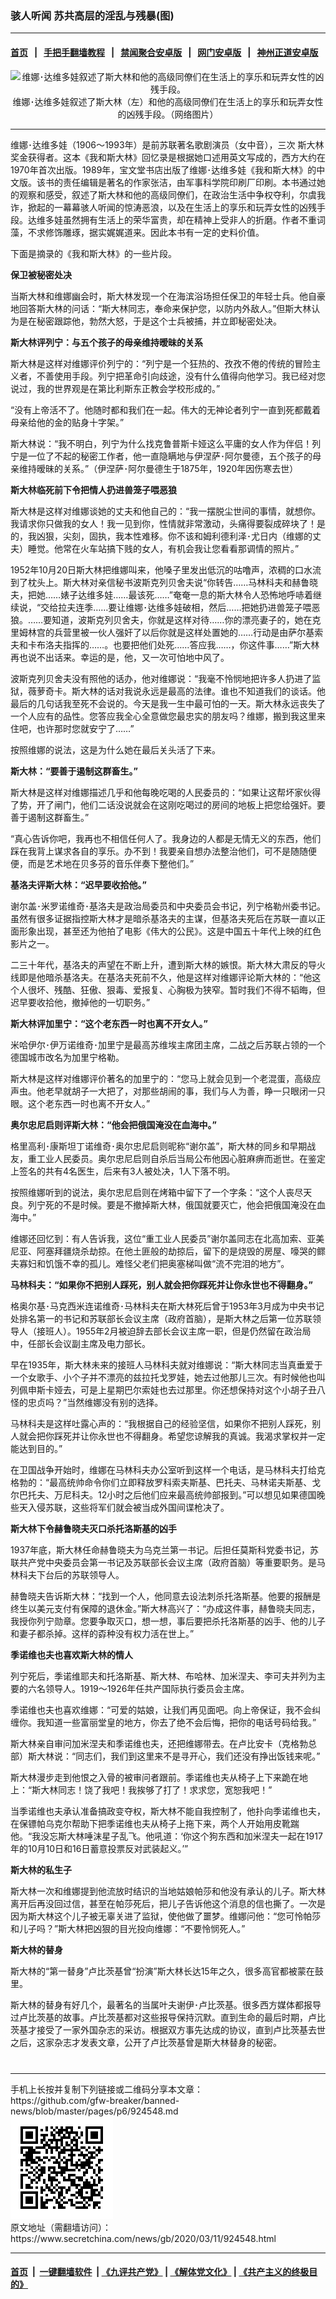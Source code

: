 ### 骇人听闻 苏共高层的淫乱与残暴(图)
------------------------

#### [首页](https://github.com/gfw-breaker/banned-news/blob/master/README.md) &nbsp;&nbsp;|&nbsp;&nbsp; [手把手翻墙教程](https://github.com/gfw-breaker/guides/wiki) &nbsp;&nbsp;|&nbsp;&nbsp; [禁闻聚合安卓版](https://github.com/gfw-breaker/bn-android) &nbsp;&nbsp;|&nbsp;&nbsp; [网门安卓版](https://github.com/oGate2/oGate) &nbsp;&nbsp;|&nbsp;&nbsp; [神州正道安卓版](https://github.com/SzzdOgate/update) 



<div class="article_right" style="fone-color:#000">
 <p style="text-align:center">
  <img alt="维娜･达维多娃叙述了斯大林和他的高级同僚们在生活上的享乐和玩弄女性的凶残手段。" src="http://img2.secretchina.com/pic/2019/2-26/p2370033a610295198-ss.jpg" style="height:337px; width:600px"/>
  <br>
   维娜･达维多娃叙述了斯大林（左）和他的高级同僚们在生活上的享乐和玩弄女性的凶残手段。（网络图片）
   <span id="hideid" name="hideid" style="color:red;display:none;">
    <span href="https://www.secretchina.com">
    </span>
   </span>
  </br>
 </p>
 <div id="txt-mid1-t21-2017">
  

---


  </div>
 </div>
 <p>
  维娜･达维多娃（1906～1993年）是前苏联著名歌剧演员（女中音），三次
  <span href="https://www.secretchina.com/news/gb/tag/斯大林" target="_blank">
   斯大林
  </span>
  奖金获得者。这本《我和斯大林》回忆录是根据她口述用英文写成的，西方大约在1970年首次出版。1989年，宝文堂书店出版了维娜･达维多娃《我和斯大林》的中文版。该书的责任编辑是著名的作家张洁，由军事科学院印刷厂印刷。本书通过她的观察和感受，叙述了斯大林和他的高级同僚们，在政治生活中争权夺利，尔虞我诈，掀起的一幕幕骇人听闻的惊涛恶浪，以及在生活上的享乐和玩弄女性的凶残手段。达维多娃虽然拥有生活上的荣华富贵，却在精神上受非人的折磨。作者不重词藻，不求修饰雕琢，据实娓娓道来。因此本书有一定的史料价值。
  <span id="hideid" name="hideid" style="color:red;display:none;">
   <span href="https://www.secretchina.com">
   </span>
  </span>
 </p>
 <p>
  下面是摘录的《我和斯大林》的一些片段。
 </p>
 <p>
  <strong>
   保卫被秘密处决
  </strong>
 </p>
 <p>
  当斯大林和维娜幽会时，斯大林发现一个在海滨浴场担任保卫的年轻士兵。他自豪地回答斯大林的问话：“斯大林同志，奉命来保护您，以防内外敌人。”但斯大林认为是在秘密跟踪他，勃然大怒，于是这个士兵被捕，并立即秘密处决。
 </p>
 <p>
  <strong>
   斯大林评列宁：与五个孩子的母亲维持暧昧的关系
  </strong>
 </p>
 <p>
  斯大林是这样对维娜评价列宁的：“列宁是一个狂热的、孜孜不倦的传统的冒险主义者，不善使用手段。列宁把革命引向歧途，没有什么值得向他学习。我已经对您说过，我的世界观是在第比利斯东正教会学校形成的。”
 </p>
 <p>
  “没有上帝活不了。他随时都和我们在一起。伟大的无神论者列宁一直到死都戴着母亲给他的金的贴身十字架。”
 </p>
 <p>
  斯大林说：“我不明白，列宁为什么找克鲁普斯卡娅这么平庸的女人作为伴侣！列宁是一位了不起的秘密工作者，他一直隐瞒地与伊涅萨･阿尔曼德，五个孩子的母亲维持暧昧的关系。”（伊涅萨･阿尔曼德生于1875年，1920年因伤寒去世）
 </p>
 <p>
  <strong>
   斯大林临死前下令把情人扔进兽笼子喂恶狼
  </strong>
 </p>
 <p>
  斯大林是这样对维娜谈她的丈夫和他自己的：“我一摆脱尘世间的事情，就想你。我请求你只做我的女人！我一见到你，性情就非常激动，头痛得要裂成碎块了！是的，我凶狠，尖刻，固执，我本性难移。你不该和姆利德利泽･尤日内（维娜的丈夫）睡觉。他常在火车站搞下贱的女人，有机会我让您看看那调情的照片。”
 </p>
 <p>
  1952年10月20日斯大林把维娜叫来，他嗓子里发出低沉的咕噜声，浓稠的口水流到了枕头上。斯大林对亲信秘书波斯克列贝舍夫说“你转告……马林科夫和赫鲁晓夫，把她……婊子达维多娃……最该死……”奄奄一息的斯大林令人恐怖地呼哧着继续说，“交给拉夫连季……要让维娜･达维多娃破相，然后……把她扔进兽笼子喂恶狼。……要知道，波斯克列贝舍夫，你就是这样对待……你的漂亮妻子的，她在克里姆林宫的兵营里被一伙人强奸了以后你就是这样处置她的……行动是由萨尔基索夫和卡布洛夫指挥的……。也要把他们处死……答应我……，你这件事……”斯大林再也说不出话来。幸运的是，他，又一次可怕地中风了。
 </p>
 <p>
  波斯克列贝舍夫没有照他的话办，他对维娜说：“我毫不怜悯地把许多人扔进了监狱，薇萝奇卡。斯大林的话对我说永远是最高的法律。谁也不知道我们的谈话。他最后的几句话我至死不会说的。今天是我一生中最可怕的一天。斯大林永远丧失了一个人应有的品性。您答应我全心全意做您最忠实的朋友吗？维娜，搬到我这里来住吧，也许那时您就安宁了……”
 </p>
 <p>
  按照维娜的说法，这是为什么她在最后关头活了下来。
 </p>
 <p>
  <strong>
   斯大林：“要善于遏制这群畜生。”
  </strong>
 </p>
 <p>
  斯大林是这样对维娜描述几乎和他每晚吃喝的人民委员的：“如果让这帮坏家伙得了势，开了闸门，他们二话没说就会在这刚吃喝过的房间的地板上把您给强奸。要善于遏制这群畜生。”
 </p>
 <p>
  “真心告诉你吧，我再也不相信任何人了。我身边的人都是无情无义的东西，他们踩在我背上谋求各自的享乐。办不到！我要亲自想办法整治他们，可不是随随便便，而是艺术地在贝多芬的音乐伴奏下整他们。”
 </p>
 <p>
  <strong>
   基洛夫评斯大林：“迟早要收拾他。”
  </strong>
 </p>
 <p>
  谢尔盖･米罗诺维奇･基洛夫是政治局委员和中央委员会书记，列宁格勒州委书记。虽然有很多证据指控斯大林才是暗杀基洛夫的主谋，但基洛夫死后在苏联一直以正面形象出现，甚至还为他拍了电影《伟大的公民》。这是中国五十年代上映的红色影片之一。
 </p>
 <p>
  二三十年代，基洛夫的声望在不断上升，遭到斯大林的嫉恨。斯大林大肃反的导火线即是他暗杀基洛夫。在基洛夫死前不久，他是这样对维娜评论斯大林的：“他这个人很坏、残酷、狂傲、狠毒、爱报复、心胸极为狭窄。暂时我们不得不韬晦，但迟早要收拾他，撤掉他的一切职务。”
 </p>
 <p>
  <strong>
   斯大林评加里宁：“这个老东西一时也离不开女人。”
  </strong>
 </p>
 <p>
  米哈伊尔･伊万诺维奇･加里宁是最高苏维埃主席团主席，二战之后苏联占领的一个德国城市改名为加里宁格勒。
 </p>
 <p>
  斯大林是这样对维娜评价著名的加里宁的：“您马上就会见到一个老混蛋，高级应声虫。他老早就胡子一大把了，对那些胡闹的事，我们与人为善，睁一只眼闭一只眼。这个老东西一时也离不开女人。”
 </p>
 <p>
  <strong>
   奥尔忠尼启则评斯大林：“他会把俄国淹没在血海中。”
  </strong>
 </p>
 <center>
  <div style="max-width: 632px;height:180px; display: none; text-align: center; margin: 0 auto; overflow: hidden;overflow-x: hidden;">
   <div id="taboola-midarticle-thumbnails" style="max-width: 632px;height:180px;overflow: hidden;overflow-x: hidden;">
   </div>
  </div>
  <div>
   <ins class="adsbygoogle" data-ad-client="ca-pub-1276641434651360" data-ad-format="fluid" data-ad-layout="in-article" data-ad-slot="5164544770" style="display:block; text-align:center;">
   </ins>
  </div>
 </center>
 <p>
  格里高利･康斯坦丁诺维奇･奥尔忠尼启则昵称“谢尔盖”，斯大林的同乡和早期战友，重工业人民委员。奥尔忠尼启则自杀后当局公布他因心脏麻痹而逝世。在鉴定上签名的共有4名医生，后来有3人被处决，1人下落不明。
 </p>
 <p>
  按照维娜听到的说法，奥尔忠尼启则在烤箱中留下了一个字条：“这个人丧尽天良。列宁死的不是时候。要是不撤掉斯大林，俄国就要灭亡，他会把俄国淹没在血海中。”
 </p>
 <p>
  维娜还回忆到：有人告诉我，这位“重工业人民委员”谢尔盖同志在北高加索、亚美尼亚、阿塞拜疆烧杀劫掠。在他土匪般的劫掠后，留下的是烧毁的房屋、嚎哭的鳏夫寡妇和饥饿不幸的孤儿。难怪父老们把奥塞梯叫做“流不完泪的地方”。
 </p>
 <p>
  <strong>
   马林科夫：“如果你不把别人踩死，别人就会把你踩死并让你永世也不得翻身。”
  </strong>
 </p>
 <p>
  格奥尔基･马克西米连诺维奇･马林科夫在斯大林死后曾于1953年3月成为中央书记处排名第一的书记和苏联部长会议主席（政府首脑），是斯大林之后第一位苏联领导人（接班人）。1955年2月被迫辞去部长会议主席一职，但是仍然留在政治局中，任部长会议副主席及电力部长。
 </p>
 <p>
  早在1935年，斯大林未来的接班人马林科夫就对维娜说：“斯大林同志当真垂爱于一个女歌手、小个子并不漂亮的兹拉托戈罗娃，她去过他那儿三次。有时候他也叫列佩申斯卡娅去，可是上星期巴尔索娃也去过那里。你还想保持对这个小胡子丑八怪的忠贞吗？”当然维娜没有别的选择。
 </p>
 <p>
  马林科夫是这样吐露心声的：“我根据自己的经验坚信，如果你不把别人踩死，别人就会把你踩死并让你永世也不得翻身。希望您谅解我的真诚。我渴求掌权并一定能达到目的。”
 </p>
 <center>
  <ins class="adsbygoogle" data-ad-client="ca-pub-1276641434651360" data-ad-format="fluid" data-ad-layout="in-article" data-ad-slot="3646767294" style="display:block; text-align:center;">
  </ins>
 </center>
 <p>
  在卫国战争开始时，维娜在马林科夫办公室听到这样一个电话，是马林科夫打给克格勃的：“最高统帅命令你们立即释放罗科索夫斯基、巴托夫、马林诺夫斯基、戈尔巴托夫、万尼科夫。12小时之后他们应来最高统帅部报到。”可以想见如果德国晚些天入侵苏联，这些将军们就会被当成外国间谍枪决了。
 </p>
 <p>
  <strong>
   斯大林下令赫鲁晓夫灭口杀托洛斯基的凶手
  </strong>
 </p>
 <p>
  1937年底，斯大林任命赫鲁晓夫为乌克兰第一书记。后担任莫斯科党委书记，苏联共产党中央委员会第一书记及苏联部长会议主席（政府首脑）等重要职务。是马林科夫下台后的苏联领导人。
 </p>
 <p>
  赫鲁晓夫告诉斯大林：“找到一个人，他同意去设法刺杀托洛斯基。他要的报酬是终生以美元支付有保障的退休金。”斯大林高兴了：“办成这件事，赫鲁晓夫同志，我授你列宁勋章。您要争取灭口，想一想，事后要把杀托洛斯基的凶手、他的儿子和妻子都杀掉。这样的孬种没有权力活在世上。”
 </p>
 <p>
  <strong>
   季诺维也夫也喜欢斯大林的情人
  </strong>
 </p>
 <p>
  列宁死后，季诺维耶夫和托洛斯基、斯大林、布哈林、加米涅夫、李可夫并列为主要的六名领导人。1919～1926年任共产国际执行委员会主席。
 </p>
 <p>
  季诺维也夫也喜欢维娜：“可爱的姑娘，让我们再见面吧。向上帝保证，我不会纠缠你。我知道一些富丽堂皇的地方，你去了绝不会后悔，把你的电话号码给我。”
 </p>
 <p>
  斯大林亲自审问加米涅夫和季诺维也夫，还把维娜带去。在卢比安卡（克格勃总部）斯大林说：“同志们，我们到这里来不是寻开心，我们还没有挣出饭钱来呢。”
 </p>
 <p>
  斯大林漫步走到他恨之入骨的被审问者跟前。季诺维也夫从椅子上下来跪在地上：“斯大林同志！饶了我吧！我挨够了打了！求求您，宽恕我吧！”
 </p>
 <p>
  当季诺维也夫承认准备搞政变夺权，斯大林不能自我控制了，他扑向季诺维也夫，在保镖帕乌克尔帮助下把季诺维也夫从椅子上拖下来，两个人开始用皮靴踹他。“我没忘斯大林唾沫星子乱飞。他吼道：‘你这个狗东西和加米涅夫一起在1917年的10月10日和16日蓄意投票反对武装起义。’”
 </p>
 <p>
  <strong>
   斯大林的私生子
  </strong>
 </p>
 <p>
  斯大林一次和维娜提到他流放时结识的当地姑娘帕莎和他没有承认的儿子。斯大林离开后再没回过信，甚至在帕莎死后，把儿子告诉他这个消息的信也撕了。一次是因为斯大林这个儿子被无辜关进了监狱，使他做了噩梦。维娜问他：“您可怜帕莎和儿子吗？”斯大林把凶狠的目光投向维娜：“不要怜悯死人。”
 </p>
 <p>
  <strong>
   斯大林的替身
  </strong>
 </p>
 <p>
  斯大林的“第一替身”卢比茨基曾“扮演”斯大林长达15年之久，很多高官都被蒙在鼓里。
 </p>
 <p>
  斯大林的替身有好几个，最著名的当属叶夫谢伊･卢比茨基。很多西方媒体都报导过卢比茨基的故事。卢比茨基都对这些报导保持沉默。直到生命的最后时期，卢比茨基才接受了一家外国杂志的采访。根据双方事先达成的协议，直到卢比茨基去世之后，这家杂志才发表文章，公开了卢比茨基曾是斯大林替身的秘密。
  <center>
   <div>
    <div id="txt-mid2-t22-2017" style="display: block;  max-height: 351px;  overflow: hidden;">
     <div id="SC-21xxx">
     </div>
     <ins class="adsbygoogle" data-ad-client="ca-pub-1276641434651360" data-ad-format="auto" data-ad-slot="4301710469" data-full-width-responsive="true" style="display:block">
     </ins>
    </div>
   </div>
  </center>
  <div style="padding-top:12px;">
  </div>
 </p>
</div>

<hr/>
手机上长按并复制下列链接或二维码分享本文章：<br/>
https://github.com/gfw-breaker/banned-news/blob/master/pages/p6/924548.md <br/>
<a href='https://github.com/gfw-breaker/banned-news/blob/master/pages/p6/924548.md'><img src='https://github.com/gfw-breaker/banned-news/blob/master/pages/p6/924548.md.png'/></a> <br/>
原文地址（需翻墙访问）：https://www.secretchina.com/news/gb/2020/03/11/924548.html


------------------------
#### [首页](https://github.com/gfw-breaker/banned-news/blob/master/README.md) &nbsp;|&nbsp; [一键翻墙软件](https://github.com/gfw-breaker/nogfw/blob/master/README.md) &nbsp;| [《九评共产党》](https://github.com/gfw-breaker/9ping.md/blob/master/README.md#九评之一评共产党是什么) | [《解体党文化》](https://github.com/gfw-breaker/jtdwh.md/blob/master/README.md) | [《共产主义的终极目的》](https://github.com/gfw-breaker/gczydzjmd.md/blob/master/README.md)


<img src='http://gfw-breaker.win/banned-news/pages/p6/924548.md' width='0px' height='0px'/>